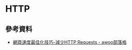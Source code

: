 # HTTP

## 參考資料
* [網頁速度最佳化技巧-減少HTTP Requests - awoo部落格](http://www.awoo.com.tw/blog/2015/02/pagespeed-optimization-skill/)